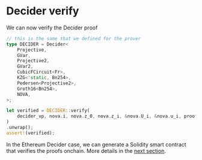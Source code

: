 # Decider verify
We can now verify the Decider proof

```rust
// this is the same that we defined for the prover
type DECIDER = Decider<
    Projective,
    GVar,
    Projective2,
    GVar2,
    CubicFCircuit<Fr>,
    KZG<'static, Bn254>,
    Pedersen<Projective2>,
    Groth16<Bn254>,
    NOVA,
>;

let verified = DECIDER::verify(
    decider_vp, nova.i, nova.z_0, nova.z_i, &nova.U_i, &nova.u_i, proof,
)
.unwrap();
assert!(verified);
```

In the Ethereum Decider case, we can generate a Solidity smart contract that verifies the proofs onchain. More details in the [next section](solidity-verifier.md).
